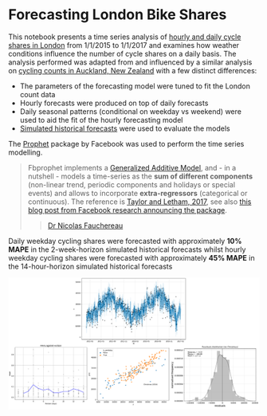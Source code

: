# Forecasting London Bike Shares

This notebook presents a time series analysis of [hourly and daily cycle shares in London](https://www.kaggle.com/hmavrodiev/london-bike-sharing-dataset) from 1/1/2015 to 1/1/2017 and examines how weather conditions influence the number of cycle shares on a daily basis. The analysis performed was adapted from and influenced by a similar analysis on [cycling counts in Auckland, New Zealand](https://cdn.rawgit.com/nicolasfauchereau/Auckland_Cycling/master/notebooks/Auckland_cycling_and_weather.html) with a few distinct differences:

- The parameters of the forecasting model were tuned to fit the London count data
- Hourly forecasts were produced on top of daily forecasts
- Daily seasonal patterns (conditional on weekday vs weekend) were used to aid the fit of the hourly forecasting model
- [Simulated historical forecasts](https://facebook.github.io/prophet/docs/diagnostics.html) were used to evaluate the models

The [Prophet](https://facebook.github.io/prophet/) package by Facebook was used to perform the time series modelling. 

> Fbprophet implements a [Generalized Additive Model](https://en.wikipedia.org/wiki/Generalized_additive_model), and - in a nutshell - models a time-series as the **sum of different components** (non-linear trend, periodic components and holidays or special events) and allows to incorporate **extra-regressors** (categorical or continuous). The reference is [Taylor and Letham, 2017](https://peerj.com/preprints/3190.pdf), see also [this blog post from Facebook research announcing the package](https://research.fb.com/prophet-forecasting-at-scale/).
> > [Dr Nicolas Fauchereau](https://cdn.rawgit.com/nicolasfauchereau/Auckland_Cycling/master/notebooks/Auckland_cycling_and_weather.html)

Daily weekday cycling shares were forecasted with approximately **10% MAPE** in the 2-week-horizon simulated historical forecasts whilst hourly weekday cycling shares were forecasted with approximately **45% MAPE** in the 14-hour-horizon simulated historical forecasts

<p align="center"><img src="data/figures/daily_forecasts.png" width=1200></p>

